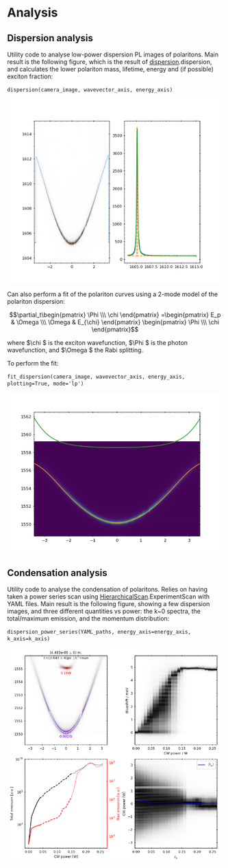 # Analysis

## Dispersion analysis
Utility code to analyse low-power dispersion PL images of polaritons. Main result is the following figure, which is the
result of [dispersion](../microcavities/analysis/dispersion.py).dispersion, and calculates the lower polariton mass, 
lifetime, energy and (if possible) exciton fraction:

```
dispersion(camera_image, wavevector_axis, energy_axis)
```
<img src="figures/analysis_dispersion.png" width="500">

Can also perform a fit of the polariton curves using a 2-mode model of the polariton dispersion:

$$\partial_t\begin{pmatrix}  
\Phi \\\ \chi
\end{pmatrix}
=\begin{pmatrix}  
E_p & \Omega \\\ \Omega & E_{\chi}
\end{pmatrix}
\begin{pmatrix}  
\Phi \\\ \chi
\end{pmatrix}$$

where $\chi $ is the exciton wavefunction, $\Phi $ is the photon wavefunction, and  $\Omega $ the Rabi splitting.

To perform the fit:

```
fit_dispersion(camera_image, wavevector_axis, energy_axis, plotting=True, mode='lp')
```
<img src="figures/analysis_LPfitting.png" width="500">


## Condensation analysis
Utility code to analyse the condensation of polaritons. Relies on having taken a power series scan using 
[HierarchicalScan](../microcavities/utils/HierarchicalScan.py).ExperimentScan with YAML files. 
Main result is the following figure, showing a few dispersion images, and three different quantities vs power: the k~0
spectra, the total/maximum emission, and the momentum distribution:

```
dispersion_power_series(YAML_paths, energy_axis=energy_axis, k_axis=k_axis)
```
<img src="figures/analysis_condensation.png" width="500">
